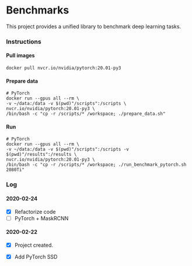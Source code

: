 # Benchmarks


This project provides a unified library to benchmark deep learning tasks. 


### Instructions

#### Pull images

```
docker pull nvcr.io/nvidia/pytorch:20.01-py3
```

#### Prepare data

```
# PyTorch
docker run --gpus all --rm \
-v ~/data:/data -v $(pwd)"/scripts":/scripts \
nvcr.io/nvidia/pytorch:20.01-py3 \
/bin/bash -c "cp -r /scripts/* /workspace; ./prepare_data.sh"
```

#### Run 

```
# PyTorch
docker run --gpus all --rm \
-v ~/data:/data -v $(pwd)"/scripts":/scripts -v $(pwd)"/results":/results \
nvcr.io/nvidia/pytorch:20.01-py3 \
/bin/bash -c "cp -r /scripts/* /workspace; ./run_benchmark_pytorch.sh 2080Ti"
```


### Log

#### 2020-02-24

- [x] Refactorize code
- [ ] PyTorch + MaskRCNN

#### 2020-02-22

- [x] Project created.
- [x] Add PyTorch SSD

